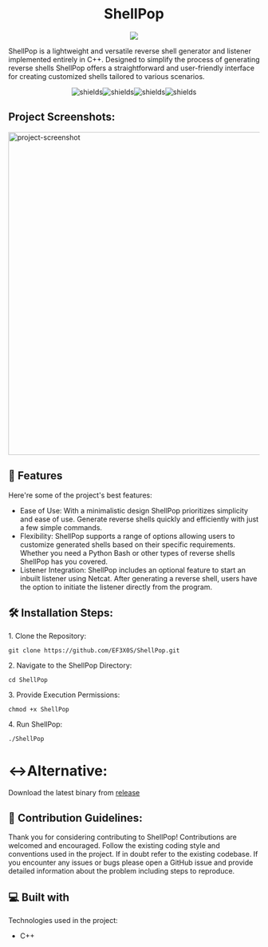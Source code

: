 <h1 align="center" id="title">ShellPop</h1>

<p align="center"><img src="https://i.imgur.com/z6MPqGL.png"></p>

<p id="description">ShellPop is a lightweight and versatile reverse shell generator and listener implemented entirely in C++. Designed to simplify the process of generating reverse shells ShellPop offers a straightforward and user-friendly interface for creating customized shells tailored to various scenarios.</p>

<p align="center"><img src="https://img.shields.io/badge/C%2B%2B-red" alt="shields"><img src="https://img.shields.io/badge/v1.0.0-blue" alt="shields"><img src="https://img.shields.io/badge/Maintained%3F-yes-blue" alt="shields"><img src="https://img.shields.io/badge/Developed%20On-Manjaro-Red" alt="shields"></p>

<h2>Project Screenshots:</h2>

<img src="https://imgur.com/0FFy1l5.png" alt="project-screenshot" width="1352" height="647/">


 
<h2>🧐 Features</h2>

Here're some of the project's best features:

*   Ease of Use: With a minimalistic design ShellPop prioritizes simplicity and ease of use. Generate reverse shells quickly and efficiently with just a few simple commands.
*   Flexibility: ShellPop supports a range of options allowing users to customize generated shells based on their specific requirements. Whether you need a Python Bash or other types of reverse shells ShellPop has you covered.
*   Listener Integration: ShellPop includes an optional feature to start an inbuilt listener using Netcat. After generating a reverse shell, users have the option to initiate the listener directly from the program.
   

<h2>🛠️ Installation Steps:</h2>

<p>1. Clone the Repository:</p>

```
git clone https://github.com/EF3X0S/ShellPop.git
```

<p>2. Navigate to the ShellPop Directory:</p>

```
cd ShellPop
```

<p>3. Provide Execution Permissions:</p>

```
chmod +x ShellPop
```

<p>4. Run ShellPop:</p>

```
./ShellPop
```
<h1>↔️Alternative:</h1> 
<p>Download the latest binary from <a href="https://github.com/EF3X0S/ShellPop/releases/tag/v1.0.0">release</a></p>

<h2>🍰 Contribution Guidelines:</h2>

Thank you for considering contributing to ShellPop! Contributions are welcomed and encouraged. Follow the existing coding style and conventions used in the project. If in doubt refer to the existing codebase. If you encounter any issues or bugs please open a GitHub issue and provide detailed information about the problem including steps to reproduce.

  
  
<h2>💻 Built with</h2>

Technologies used in the project:

*   C++


